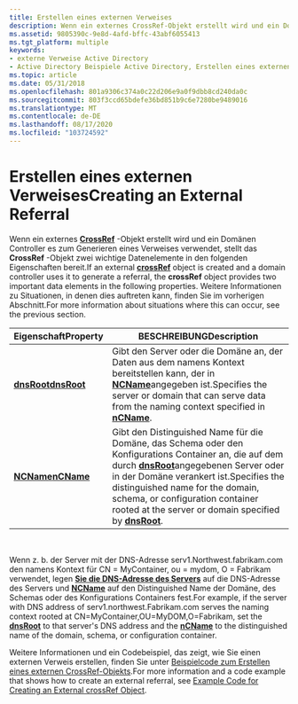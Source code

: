 ```yaml
---
title: Erstellen eines externen Verweises
description: Wenn ein externes CrossRef-Objekt erstellt wird und ein Domänen Controller es zum Generieren eines Verweises verwendet, stellt das CrossRef-Objekt zwei wichtige Datenelemente in den folgenden Eigenschaften bereit.
ms.assetid: 9805390c-9e8d-4afd-bffc-43abf6055413
ms.tgt_platform: multiple
keywords:
- externe Verweise Active Directory
- Active Directory Beispiele Active Directory, Erstellen eines externen Verweises
ms.topic: article
ms.date: 05/31/2018
ms.openlocfilehash: 801a9306c374a0c22d206e9a0f9dbb8cd240da0c
ms.sourcegitcommit: 803f3ccd65bdefe36bd851b9c6e7280be9489016
ms.translationtype: MT
ms.contentlocale: de-DE
ms.lasthandoff: 08/17/2020
ms.locfileid: "103724592"
---
```

# <a name="creating-an-external-referral"></a><span data-ttu-id="ff2bc-105">Erstellen eines externen Verweises</span><span class="sxs-lookup"><span data-stu-id="ff2bc-105">Creating an External Referral</span></span>

<span data-ttu-id="ff2bc-106">Wenn ein externes [**CrossRef**](/windows/desktop/ADSchema/c-crossref) -Objekt erstellt wird und ein Domänen Controller es zum Generieren eines Verweises verwendet, stellt das **CrossRef** -Objekt zwei wichtige Datenelemente in den folgenden Eigenschaften bereit.</span><span class="sxs-lookup"><span data-stu-id="ff2bc-106">If an external [**crossRef**](/windows/desktop/ADSchema/c-crossref) object is created and a domain controller uses it to generate a referral, the **crossRef** object provides two important data elements in the following properties.</span></span> <span data-ttu-id="ff2bc-107">Weitere Informationen zu Situationen, in denen dies auftreten kann, finden Sie im vorherigen Abschnitt.</span><span class="sxs-lookup"><span data-stu-id="ff2bc-107">For more information about situations where this can occur, see the previous section.</span></span>



| <span data-ttu-id="ff2bc-108">Eigenschaft</span><span class="sxs-lookup"><span data-stu-id="ff2bc-108">Property</span></span>                           | <span data-ttu-id="ff2bc-109">BESCHREIBUNG</span><span class="sxs-lookup"><span data-stu-id="ff2bc-109">Description</span></span>                                                                                                                                                         |
|------------------------------------|---------------------------------------------------------------------------------------------------------------------------------------------------------------------|
| [<span data-ttu-id="ff2bc-110">**dnsRoot**</span><span class="sxs-lookup"><span data-stu-id="ff2bc-110">**dnsRoot**</span></span>](/windows/desktop/ADSchema/a-dnsroot) | <span data-ttu-id="ff2bc-111">Gibt den Server oder die Domäne an, der Daten aus dem namens Kontext bereitstellen kann, der in [**NCName**](/windows/desktop/ADSchema/a-ncname)angegeben ist.</span><span class="sxs-lookup"><span data-stu-id="ff2bc-111">Specifies the server or domain that can serve data from the naming context specified in [**nCName**](/windows/desktop/ADSchema/a-ncname).</span></span>                                           |
| [<span data-ttu-id="ff2bc-112">**NCName**</span><span class="sxs-lookup"><span data-stu-id="ff2bc-112">**nCName**</span></span>](/windows/desktop/ADSchema/a-ncname)   | <span data-ttu-id="ff2bc-113">Gibt den Distinguished Name für die Domäne, das Schema oder den Konfigurations Container an, die auf dem durch [**dnsRoot**](/windows/desktop/ADSchema/a-dnsroot)angegebenen Server oder in der Domäne verankert ist.</span><span class="sxs-lookup"><span data-stu-id="ff2bc-113">Specifies the distinguished name for the domain, schema, or configuration container rooted at the server or domain specified by [**dnsRoot**](/windows/desktop/ADSchema/a-dnsroot).</span></span> |



 

<span data-ttu-id="ff2bc-114">Wenn z. b. der Server mit der DNS-Adresse serv1.Northwest.fabrikam.com den namens Kontext für CN = MyContainer, ou = mydom, O = Fabrikam verwendet, legen [**Sie die DNS-Adresse des Servers**](/windows/desktop/ADSchema/a-dnsroot) auf die DNS-Adresse des Servers und [**NCName**](/windows/desktop/ADSchema/a-ncname) auf den Distinguished Name der Domäne, des Schemas oder des Konfigurations Containers fest.</span><span class="sxs-lookup"><span data-stu-id="ff2bc-114">For example, if the server with DNS address of serv1.northwest.Fabrikam.com serves the naming context rooted at CN=MyContainer,OU=MyDOM,O=Fabrikam, set the [**dnsRoot**](/windows/desktop/ADSchema/a-dnsroot) to that server's DNS address and the [**nCName**](/windows/desktop/ADSchema/a-ncname) to the distinguished name of the domain, schema, or configuration container.</span></span>

<span data-ttu-id="ff2bc-115">Weitere Informationen und ein Codebeispiel, das zeigt, wie Sie einen externen Verweis erstellen, finden Sie unter [Beispielcode zum Erstellen eines externen CrossRef-Objekts](example-code-for-creating-an-external-crossref-object.md).</span><span class="sxs-lookup"><span data-stu-id="ff2bc-115">For more information and a code example that shows how to create an external referral, see [Example Code for Creating an External crossRef Object](example-code-for-creating-an-external-crossref-object.md).</span></span>

 

 